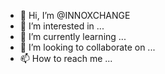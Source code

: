 - 👋 Hi, I’m @INNOXCHANGE
- 👀 I’m interested in ...
- 🌱 I’m currently learning ...
- 💞️ I’m looking to collaborate on ...
- 📫 How to reach me ...

<!---
INNOXCHANGE/INNOXCHANGE is a ✨ special ✨ repository because its `README.md` (this file) appears on your GitHub profile.
You can click the Preview link to take a look at your changes.
--->
